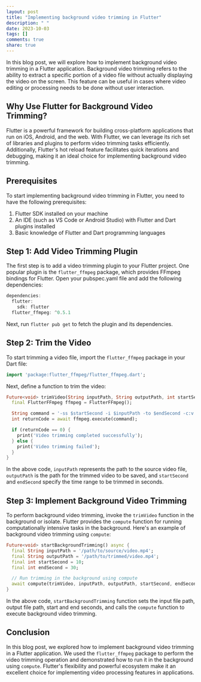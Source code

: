 ```yaml
---
layout: post
title: "Implementing background video trimming in Flutter"
description: " "
date: 2023-10-03
tags: []
comments: true
share: true
---
```


In this blog post, we will explore how to implement background video trimming in a Flutter application. Background video trimming refers to the ability to extract a specific portion of a video file without actually displaying the video on the screen. This feature can be useful in cases where video editing or processing needs to be done without user interaction.

## Why Use Flutter for Background Video Trimming?

Flutter is a powerful framework for building cross-platform applications that run on iOS, Android, and the web. With Flutter, we can leverage its rich set of libraries and plugins to perform video trimming tasks efficiently. Additionally, Flutter's hot reload feature facilitates quick iterations and debugging, making it an ideal choice for implementing background video trimming.

## Prerequisites

To start implementing background video trimming in Flutter, you need to have the following prerequisites:

1. Flutter SDK installed on your machine
2. An IDE (such as VS Code or Android Studio) with Flutter and Dart plugins installed
3. Basic knowledge of Flutter and Dart programming languages

## Step 1: Add Video Trimming Plugin

The first step is to add a video trimming plugin to your Flutter project. One popular plugin is the `flutter_ffmpeg` package, which provides FFmpeg bindings for Flutter. Open your pubspec.yaml file and add the following dependencies:

```dart
dependencies:
  flutter:
    sdk: flutter
  flutter_ffmpeg: ^0.5.1
```

Next, run `flutter pub get` to fetch the plugin and its dependencies.

## Step 2: Trim the Video

To start trimming a video file, import the `flutter_ffmpeg` package in your Dart file:

```dart
import 'package:flutter_ffmpeg/flutter_ffmpeg.dart';
```

Next, define a function to trim the video:

```dart
Future<void> trimVideo(String inputPath, String outputPath, int startSecond, int endSecond) async {
  final FlutterFFmpeg ffmpeg = FlutterFFmpeg();

  String command = '-ss $startSecond -i $inputPath -to $endSecond -c:v copy -c:a copy $outputPath';
  int returnCode = await ffmpeg.execute(command);

  if (returnCode == 0) {
    print('Video trimming completed successfully');
  } else {
    print('Video trimming failed');
  }
}
```

In the above code, `inputPath` represents the path to the source video file, `outputPath` is the path for the trimmed video to be saved, and `startSecond` and `endSecond` specify the time range to be trimmed in seconds.

## Step 3: Implement Background Video Trimming

To perform background video trimming, invoke the `trimVideo` function in the background or isolate. Flutter provides the `compute` function for running computationally intensive tasks in the background. Here's an example of background video trimming using `compute`:

```dart
Future<void> startBackgroundTrimming() async {
  final String inputPath = '/path/to/source/video.mp4';
  final String outputPath = '/path/to/trimmed/video.mp4';
  final int startSecond = 10;
  final int endSecond = 30;

  // Run trimming in the background using compute
  await compute(trimVideo, inputPath, outputPath, startSecond, endSecond);
}
```

In the above code, `startBackgroundTrimming` function sets the input file path, output file path, start and end seconds, and calls the `compute` function to execute background video trimming.

## Conclusion

In this blog post, we explored how to implement background video trimming in a Flutter application. We used the `flutter_ffmpeg` package to perform the video trimming operation and demonstrated how to run it in the background using `compute`. Flutter's flexibility and powerful ecosystem make it an excellent choice for implementing video processing features in applications.